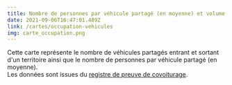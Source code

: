 ```yaml
---
title: Nombre de personnes par véhicule partagé (en moyenne) et volume de ces véhicules par territoire
date: 2021-09-06T16:47:01.489Z
link: /cartes/occupation-vehicules
img: carte_occupation.png
---
```


Cette carte représente le nombre de véhicules partagés entrant et sortant d'un territoire ainsi que le nombre de personnes par véhicule partagé (en moyenne).  
Les données sont issues du [registre de preuve de covoiturage](https://www.data.gouv.fr/fr/datasets/trajets-realises-en-covoiturage-registre-de-preuve-de-covoiturage/).
